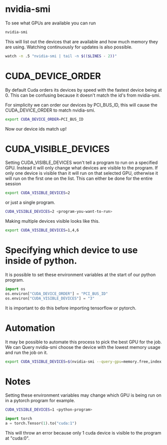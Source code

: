 # nvidia-smi
To see what GPUs are available you can run 
```bash
nvidia-smi
```
This will list out the devices that are available and how much memory they are using.
Watching continuously for updates is also possible.
```bash
watch -n .5 "nvidia-smi | tail -n $(($LINES - 2))"
```

# CUDA_DEVICE_ORDER

By default Cuda orders its devices by speed with the fastest device being at 0.
This can be confusing because it doesn't match the id's from nvidia-smi.


For simplicity we can order our devices by PCI_BUS_ID, this will cause the CUDA_DEVICE_ORDER to match nvidia-smi.
```bash
export CUDA_DEVICE_ORDER=PCI_BUS_ID
```
Now our device ids match up!

# CUDA_VISIBLE_DEVICES
Setting CUDA_VISIBLE_DEVICES won't tell a program to run on a specified GPU.
Instead it will only change what devices are visible to the program. 
If only one device is visible than it will run on that selected GPU, otherwise it will run on the first one on the list.
This can either be done for the entire session
```bash
export CUDA_VISIBLE_DEVICES=2
```
or just a single program.
```bash
CUDA_VISIBLE_DEVICES=2 <program-you-want-to-run>
```

Making multiple devices visible looks like this.
```bash
export CUDA_VISIBLE_DEVICES=1,4,6
```

# Specifying which device to use inside of python.
It is possible to set these environment variables at the start of our python program.
```python
import os
os.environ["CUDA_DEVICE_ORDER"] = "PCI_BUS_ID"
os.environ["CUDA_VISIBLE_DEVICES"] = "3"
```
It is important to do this before importing tensorflow or pytorch.


# Automation

It may be possible to automate this process to pick the best GPU for the job.
We can Query nvidia-smi choose the device with the lowest memory usage and run the job on it.
```bash
export CUDA_VISIBLE_DEVICES=$(nvidia-smi --query-gpu=memory.free,index --format=csv,nounits,noheader | sort -nr | head -1 | awk '{ print $NF }'
```


# Notes
Setting these environment variables may change which GPU is being run on in a pytorch program for example.

```bash
CUDA_VISIBLE_DEVICES=1 <python-program>
```

```python
import torch
a = torch.Tensor(1).to("cuda:1")
```

This will throw an error because only 1 cuda device is visible to the program at "cuda:0".